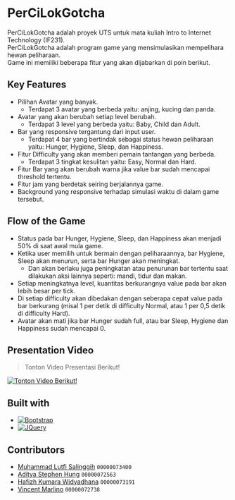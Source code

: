 # PerCiLokGotcha

PerCiLokGotcha adalah proyek UTS untuk mata kuliah Intro to Internet Technology (IF231).<br />
PerCiLokGotcha adalah program game yang mensimulasikan mempelihara hewan peliharaan.<br />
Game ini memiliki beberapa fitur yang akan dijabarkan di poin berikut.

## Key Features

* Pilihan Avatar yang banyak.
  - Terdapat 3 avatar yang berbeda yaitu: anjing, kucing dan panda.
* Avatar yang akan berubah setiap level berubah.
  - Terdapat 3 level yang berbeda yaitu: Baby, Child dan Adult.
* Bar yang responsive tergantung dari input user.
  - Terdapat 4 bar yang bertindak sebagai status hewan peliharaan yaitu: Hunger, Hygiene, Sleep, dan Happiness.
* Fitur Difficulty yang akan memberi pemain tantangan yang berbeda.
  - Terdapat 3 tingkat kesulitan yaitu: Easy, Normal dan Hard.
* Fitur Bar yang akan berubah warna jika value bar sudah mencapai threshold tertentu.
* Fitur jam yang berdetak seiring berjalannya game.
* Background yang responsive terhadap simulasi waktu di dalam game tersebut.

## Flow of the Game

* Status pada bar Hunger, Hygiene, Sleep, dan Happiness akan menjadi 50% di saat awal mula game.
* Ketika user memilih untuk bermain dengan peliharaannya, bar Hygiene, Sleep akan menurun, serta bar Hunger akan meningkat.
  - Dan akan berlaku juga peningkatan atau penurunan bar tertentu saat dilakukan aksi lainnya seperti: mandi, tidur dan makan.
* Setiap meningkatnya level, kuantitas berkurangnya value pada bar akan lebih besar per tick.
* Di setiap difficulty akan dibedakan dengan seberapa cepat value pada bar berkurang (misal 1 per detik di difficulty Normal, atau 1 per 0,5 detik di difficulty Hard).
* Avatar akan mati jika bar Hunger sudah full, atau bar Sleep, Hygiene dan Happiness sudah mencapai 0.

## Presentation Video

> Tonton Video Presentasi Berikut!

[![Tonton Video Berikut!](https://img.youtube.com/vi/0zom4UU6CeA/maxresdefault.jpg)](https://youtu.be/0zom4UU6CeA)

## Built with 

* [![Bootstrap][Bootstrap.com]][Bootstrap-url]
* [![JQuery][JQuery.com]][JQuery-url]


## Contributors

* [Muhammad Lutfi Salinggih](https://www.instagram.com/salinggih_/)	`00000073400`
* [Aditya Stephen Hung](https://www.instagram.com/adityastpn_/)		`00000072563`
* [Hafizh Kumara Widyadhana](https://www.instagram.com/haaa_kw/)	`00000073191`
* [Vincent Marlino](https://www.instagram.com/marli.no/)		`00000072738`


<!-- MARKDOWN LINKS & IMAGES -->
[Bootstrap.com]: https://img.shields.io/badge/Bootstrap-563D7C?style=for-the-badge&logo=bootstrap&logoColor=white
[Bootstrap-url]: https://getbootstrap.com
[JQuery.com]: https://img.shields.io/badge/jQuery-0769AD?style=for-the-badge&logo=jquery&logoColor=white
[JQuery-url]: https://jquery.com 
